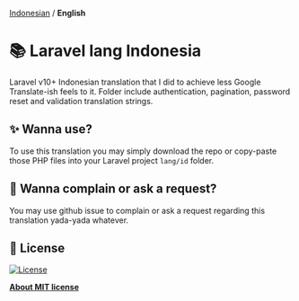 [Indonesian](./README.md) / **English**


# 📚 Laravel lang Indonesia

Laravel v10+ Indonesian translation that I did to achieve
less Google Translate-ish feels to it. Folder include authentication, pagination,
password reset and validation translation strings.


## ✨ Wanna use?

To use this translation you may simply download the repo or copy-paste
those PHP files into your Laravel project `lang/id` folder.


## 📩 Wanna complain or ask a request?

You may use github issue to complain or ask a request regarding this translation
yada-yada whatever.


## 📃 **License**

[![License](http://img.shields.io/:license-mit-blue.svg?style=flat-square)](http://badges.mit-license.org)

**[About MIT license](http://opensource.org/licenses/mit-license.php)**
